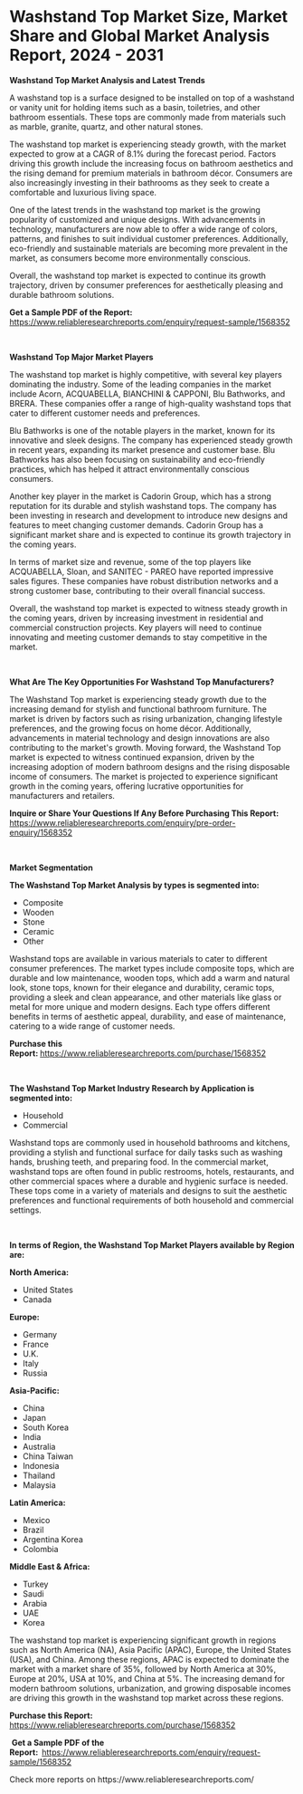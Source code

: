 <p><h1>Washstand Top Market Size, Market Share and Global Market Analysis Report, 2024 - 2031</h1></p><p><strong>Washstand Top Market Analysis and Latest Trends</strong></p>
<p><p>A washstand top is a surface designed to be installed on top of a washstand or vanity unit for holding items such as a basin, toiletries, and other bathroom essentials. These tops are commonly made from materials such as marble, granite, quartz, and other natural stones.</p><p>The washstand top market is experiencing steady growth, with the market expected to grow at a CAGR of 8.1% during the forecast period. Factors driving this growth include the increasing focus on bathroom aesthetics and the rising demand for premium materials in bathroom décor. Consumers are also increasingly investing in their bathrooms as they seek to create a comfortable and luxurious living space.</p><p>One of the latest trends in the washstand top market is the growing popularity of customized and unique designs. With advancements in technology, manufacturers are now able to offer a wide range of colors, patterns, and finishes to suit individual customer preferences. Additionally, eco-friendly and sustainable materials are becoming more prevalent in the market, as consumers become more environmentally conscious.</p><p>Overall, the washstand top market is expected to continue its growth trajectory, driven by consumer preferences for aesthetically pleasing and durable bathroom solutions.</p></p>
<p><strong>Get a Sample PDF of the Report:&nbsp;</strong> <a href="https://www.reliableresearchreports.com/enquiry/request-sample/1568352">https://www.reliableresearchreports.com/enquiry/request-sample/1568352</a></p>
<p>&nbsp;</p>
<p><strong>Washstand Top Major Market Players</strong></p>
<p><p>The washstand top market is highly competitive, with several key players dominating the industry. Some of the leading companies in the market include Acorn, ACQUABELLA, BIANCHINI & CAPPONI, Blu Bathworks, and BRERA. These companies offer a range of high-quality washstand tops that cater to different customer needs and preferences.</p><p>Blu Bathworks is one of the notable players in the market, known for its innovative and sleek designs. The company has experienced steady growth in recent years, expanding its market presence and customer base. Blu Bathworks has also been focusing on sustainability and eco-friendly practices, which has helped it attract environmentally conscious consumers.</p><p>Another key player in the market is Cadorin Group, which has a strong reputation for its durable and stylish washstand tops. The company has been investing in research and development to introduce new designs and features to meet changing customer demands. Cadorin Group has a significant market share and is expected to continue its growth trajectory in the coming years.</p><p>In terms of market size and revenue, some of the top players like ACQUABELLA, Sloan, and SANITEC - PAREO have reported impressive sales figures. These companies have robust distribution networks and a strong customer base, contributing to their overall financial success.</p><p>Overall, the washstand top market is expected to witness steady growth in the coming years, driven by increasing investment in residential and commercial construction projects. Key players will need to continue innovating and meeting customer demands to stay competitive in the market.</p></p>
<p>&nbsp;</p>
<p><strong>What Are The Key Opportunities For Washstand Top Manufacturers?</strong></p>
<p><p>The Washstand Top market is experiencing steady growth due to the increasing demand for stylish and functional bathroom furniture. The market is driven by factors such as rising urbanization, changing lifestyle preferences, and the growing focus on home décor. Additionally, advancements in material technology and design innovations are also contributing to the market's growth. Moving forward, the Washstand Top market is expected to witness continued expansion, driven by the increasing adoption of modern bathroom designs and the rising disposable income of consumers. The market is projected to experience significant growth in the coming years, offering lucrative opportunities for manufacturers and retailers.</p></p>
<p><strong>Inquire or Share Your Questions If Any Before Purchasing This Report:</strong> <a href="https://www.reliableresearchreports.com/enquiry/pre-order-enquiry/1568352">https://www.reliableresearchreports.com/enquiry/pre-order-enquiry/1568352</a></p>
<p>&nbsp;</p>
<p><strong>Market Segmentation</strong></p>
<p><strong>The Washstand Top Market Analysis by types is segmented into:</strong></p>
<p><ul><li>Composite</li><li>Wooden</li><li>Stone</li><li>Ceramic</li><li>Other</li></ul></p>
<p><p>Washstand tops are available in various materials to cater to different consumer preferences. The market types include composite tops, which are durable and low maintenance, wooden tops, which add a warm and natural look, stone tops, known for their elegance and durability, ceramic tops, providing a sleek and clean appearance, and other materials like glass or metal for more unique and modern designs. Each type offers different benefits in terms of aesthetic appeal, durability, and ease of maintenance, catering to a wide range of customer needs.</p></p>
<p><strong>Purchase this Report:&nbsp;</strong><a href="https://www.reliableresearchreports.com/purchase/1568352">https://www.reliableresearchreports.com/purchase/1568352</a></p>
<p>&nbsp;</p>
<p><strong>The Washstand Top Market Industry Research by Application is segmented into:</strong></p>
<p><ul><li>Household</li><li>Commercial</li></ul></p>
<p><p>Washstand tops are commonly used in household bathrooms and kitchens, providing a stylish and functional surface for daily tasks such as washing hands, brushing teeth, and preparing food. In the commercial market, washstand tops are often found in public restrooms, hotels, restaurants, and other commercial spaces where a durable and hygienic surface is needed. These tops come in a variety of materials and designs to suit the aesthetic preferences and functional requirements of both household and commercial settings.</p></p>
<p>&nbsp;</p>
<p><strong>In terms of Region, the Washstand Top Market Players available by Region are:</strong></p>
<p>
    <p> <strong> North America: </strong>
        <ul>
            <li>United States</li>
            <li>Canada</li>
        </ul>
        </p> 
    <p> <strong> Europe: </strong>
        <ul>
            <li>Germany</li>
            <li>France</li>
            <li>U.K.</li>
            <li>Italy</li>
            <li>Russia</li>
        </ul>
        </p> 
    <p> <strong> Asia-Pacific: </strong>
        <ul>
            <li>China</li>
            <li>Japan</li>
            <li>South Korea</li>
            <li>India</li>
            <li>Australia</li>
            <li>China Taiwan</li>
            <li>Indonesia</li>
            <li>Thailand</li>
            <li>Malaysia</li>
        </ul>
        </p> 
    <p> <strong> Latin America: </strong>
        <ul>
            <li>Mexico</li>
            <li>Brazil</li>
            <li>Argentina Korea</li>
            <li>Colombia</li>
        </ul>
        </p> 
    <p> <strong> Middle East & Africa: </strong>
        <ul>
            <li>Turkey</li>
            <li>Saudi</li>
            <li>Arabia</li>
            <li>UAE</li>
            <li>Korea</li>
        </ul>
    </p>
    </p>
<p><p>The washstand top market is experiencing significant growth in regions such as North America (NA), Asia Pacific (APAC), Europe, the United States (USA), and China. Among these regions, APAC is expected to dominate the market with a market share of 35%, followed by North America at 30%, Europe at 20%, USA at 10%, and China at 5%. The increasing demand for modern bathroom solutions, urbanization, and growing disposable incomes are driving this growth in the washstand top market across these regions.</p></p>
<p><strong>Purchase this Report: </strong><a href="https://www.reliableresearchreports.com/purchase/1568352">https://www.reliableresearchreports.com/purchase/1568352</a></p>
<p>&nbsp;<strong>Get a Sample PDF of the Report:&nbsp;&nbsp;</strong><a href="https://www.reliableresearchreports.com/enquiry/request-sample/1568352">https://www.reliableresearchreports.com/enquiry/request-sample/1568352</a></p>
<p><strong></strong></p>
<p>Check more reports on https://www.reliableresearchreports.com/</p>